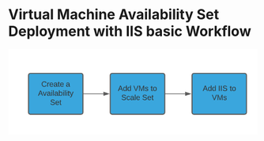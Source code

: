 # Virtual Machine Availability Set Deployment with IIS basic Workflow


 ![WorkFlow](/Assets/vm-availabilityset-workflow.PNG)
